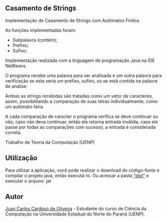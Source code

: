 ## Casamento de Strings

Implementação de Casamento de Strings com Autômatos Finitos

As funções implementadas foram: 

- Subpalavra (contém);
- Prefixo;
- Sufixo;

Implementação realizada com a linguagem de programação Java na IDE NetBeans.

O programa recebe uma palavra para ser analisada e um outra palavra para verificação se esta seria um prefixo, sufixo, ou se está contida na palavra de análise.

Ambas as strings recebidas são tratadas como um vetor de caracteres, assim, possibilitando a comparação de suas letras individualmente, como um autômato faria.

A cada comparação de caracter o programa verifica se deve continuar ou não, caso não deva continuar, então ele retorna entrada inválida, caso ele passe por todas as comparações com sucesso, a entrada é considerada correta.

Trabalho de Teoria da Computação [UENP]

## Utilização

Para utilizar a aplicação, você pode realizar o download do código-fonte e compilar o projeto java, então executá-lo. 
Ou acessar a pasta ["dist"](/CasamentoDeStrings/dist) e executar o arquivo .jar

## Autor

[Juan Carlos Cardoso de Oliveira](https://github.com/juanoliveira82) - Estudante do curso de Ciência da Computação na Universidade Estadual do Norte do Paraná (UENP).
